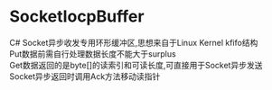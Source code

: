 # SocketIocpBuffer
C# Socket异步收发专用环形缓冲区,思想来自于Linux Kernel kfifo结构  
Put数据前需自行处理数据长度不能大于surplus  
Get数据返回的是byte[]的读索引和可读长度,可直接用于Socket异步发送  
Socket异步返回时调用Ack方法移动读指针  
